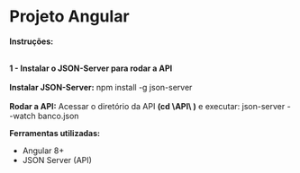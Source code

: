 # Projeto Angular

<b>Instruções:</b>

<br><b>1 - Instalar o JSON-Server para rodar a API</b></br>
<br><b>Instalar JSON-Server:</b> npm install -g json-server</br>
<br><b>Rodar a API:</b> Acessar o diretório da API <b>(cd \API\ )</b> e executar: json-server --watch banco.json</br>

<b>Ferramentas utilizadas: </b>

- Angular 8+
- JSON Server (API)

